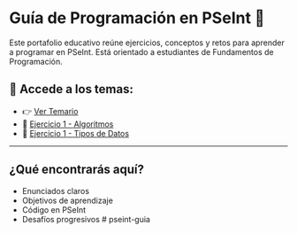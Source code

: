 # Guía de Programación en PSeInt 🧠

Este portafolio educativo reúne ejercicios, conceptos y retos para aprender a programar en PSeInt. Está orientado a estudiantes de Fundamentos de Programación.

## 📂 Accede a los temas:

- 👉 [Ver Temario](temario.md)
- 🧠 [Ejercicio 1 - Algoritmos](01_Algoritmos/ejercicio1.md)
- 💾 [Ejercicio 1 - Tipos de Datos](02_Tipos_Datos/ejercicio1.md)

---

## ¿Qué encontrarás aquí?

- Enunciados claros
- Objetivos de aprendizaje
- Código en PSeInt
- Desafíos progresivos
#   p s e i n t - g u i a 
 
 
